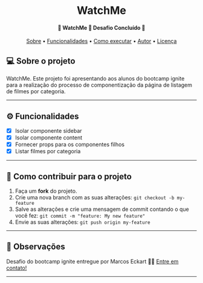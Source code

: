 <h1 align="center">
   WatchMe
</h1>

<h4 align="center"> 
	🚧  WatchMe 🚧 Desafio Concluído 🚀
</h4>

<p align="center">
 <a href="#-sobre-o-projeto">Sobre</a> •
 <a href="#-funcionalidades">Funcionalidades</a> •
 <a href="#-como-executar-o-projeto">Como executar</a> • 
 <a href="#-autor">Autor</a> • 
 <a href="#user-content--licença">Licença</a>
</p>


## 💻 Sobre o projeto

WatchMe. Este projeto foi apresentando aos alunos do bootcamp ignite para a realização do processo de componentização da página de listagem de filmes por categoria.

---

## ⚙️ Funcionalidades

- [x] Isolar componente sidebar
- [x] Isolar componente content
- [x] Fornecer props para os componentes filhos
- [x] Listar filmes por categoria

---

## 💪 Como contribuir para o projeto

1. Faça um **fork** do projeto.
2. Crie uma nova branch com as suas alterações: `git checkout -b my-feature`
3. Salve as alterações e crie uma mensagem de commit contando o que você fez: `git commit -m "feature: My new feature"`
4. Envie as suas alterações: `git push origin my-feature`
---

## 📝 Observações

Desafio do bootcamp ignite entregue por Marcos Eckart 👋🏽 [Entre em contato!](https://www.linkedin.com/in/marcos-eckart/)

---
